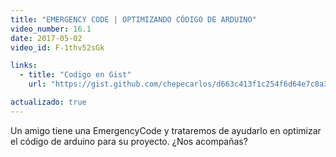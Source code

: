 ```yaml
---
title: "EMERGENCY CODE | OPTIMIZANDO CÓDIGO DE ARDUINO"
video_number: 16.1
date: 2017-05-02
video_id: F-1thv52sGk

links:
  - title: "Codigo en Gist"
    url: "https://gist.github.com/chepecarlos/d663c413f1c254f6d64e7c8a3e285a7f"

actualizado: true
---
```


Un amigo tiene una EmergencyCode y trataremos de ayudarlo en optimizar el código de arduino para su proyecto. ¿Nos acompañas?
